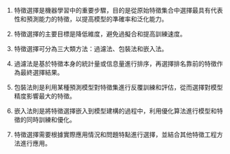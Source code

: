 1. 特徵選擇是機器學習中的重要步驟，目的是從原始特徵集合中選擇最具有代表性和預測能力的特徵，以提高模型的準確率和泛化能力。

2. 特徵選擇的主要目標是降低維度，避免過擬合和提高訓練速度。

3. 特徵選擇可分為三大類方法：過濾法、包裝法和嵌入法。

4. 過濾法是基於特徵本身的統計量或信息量進行排序，再選擇排名靠前的特徵作為最終選擇結果。

5. 包裝法則是利用某種預測模型對特徵集進行反覆訓練和評估，從而選擇對模型精度影響最大的特徵。

6. 嵌入法則是將特徵選擇嵌入到模型建構的過程中，利用優化算法進行模型和特徵的同時訓練和優化。

7. 特徵選擇需要根據實際應用情況和問題特點進行選擇，並結合其他特徵工程方法進行應用。